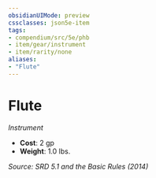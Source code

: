 ```yaml
---
obsidianUIMode: preview
cssclasses: json5e-item
tags:
- compendium/src/5e/phb
- item/gear/instrument
- item/rarity/none
aliases: 
- "Flute"
---
```

# Flute
*Instrument*  

- **Cost**: 2 gp
- **Weight**: 1.0 lbs.

*Source: SRD 5.1 and the Basic Rules (2014)*